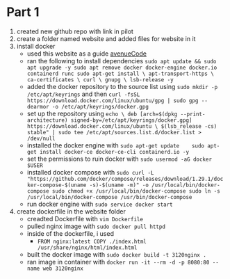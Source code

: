 # Part 1
1. created new github repo with link in pilot
2. create a folder named website and added files for website in it
3. install docker
    *  used this website as a guide [avenueCode](https://blog.avenuecode.com/running-docker-engine-on-wsl-2)
 	  *  ran the following to install dependencies `sudo apt update && sudo apt upgrade -y
sudo apt remove docker docker-engine docker.io containerd runc
    sudo apt-get install \
        apt-transport-https \
        ca-certificates \
        curl \
        gnupg \
        lsb-release -y`
    *  added the docker repository to the source list using `sudo mkdir -p /etc/apt/keyrings` and then `curl -fsSL https://download.docker.com/linux/ubuntu/gpg | sudo gpg --dearmor -o /etc/apt/keyrings/docker.gpg`
    *  set up the repository using `echo \ deb [arch=$(dpkg --print-architecture) signed-by=/etc/apt/keyrings/docker.gpg] https://download.docker.com/linux/ubuntu \ $(lsb_release -cs) stable" | sudo tee /etc/apt/sources.list.d/docker.list > /dev/null`
    *  installed the docker engine with `sudo apt-get update	sudo apt-get install docker-ce docker-ce-cli containerd.io -y`
    *  set the permissions to ruin docker with `sudo usermod -aG docker $USER`
    *  installed docker compose with `sudo curl -L "https://github.com/docker/compose/releases/download/1.29.1/docker-compose-$(uname -s)-$(uname -m)" -o /usr/local/bin/docker-compose sudo chmod +x /usr/local/bin/docker-compose sudo ln -s /usr/local/bin/docker-compose /usr/bin/docker-compose`
    *  run docker engine with `sudo service docker start`
4.  create dockerfile in the website folder
    *  creadted Dockerfile with `vim Dockerfile`
    *  pulled nginx image with `sudo docker pull httpd`
    *  inside of the dockerfile, i used
        *  `FROM nginx:latest
            COPY ./index.html /usr/share/nginx/html/index.html`
    * built the docker image with `sudo docker build -t 3120nginx .`
    * ran image in container with `docker run -it --rm -d -p 8080:80 --name web 3120nginx`
